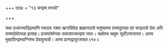 +++
title = "१३ चन्द्रमा मनसो"

+++

यथा दध्याज्यादिद्रव्याणि गवादयः पशव ऋगादिवेदा ब्राह्मनादयो मनुष्याश्च तस्मदुत्पन्ना एवं चन्द्रादयो देवा अपि तस्मादेवोत्पन्ना इत्याह। प्रजापतेर्मनसः सकाशाच्चन्द्रमा जातः। चक्षोश्च चक्षुषः सूर्योऽप्यजायत। अस्य मुखादिन्द्रश्चाग्निश्च देवावुत्पन्नौ। अस्य प्रानाद्वायुरजायत॥१४॥